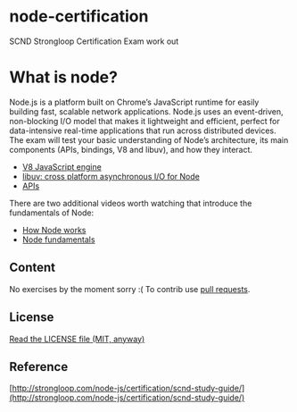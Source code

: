node-certification
==================

SCND Strongloop Certification Exam work out

# What is node?

Node.js is a platform built on Chrome’s JavaScript runtime for easily building fast, scalable network applications.
Node.js uses an event-driven, non-blocking I/O model that makes it lightweight and efficient, perfect for data-intensive real-time applications that run across distributed devices. The exam will test your basic understanding of Node’s architecture, its main components (APIs, bindings, V8 and libuv), and how they interact.

* [V8 JavaScript engine](http://strongloop.com/developers/videos/#a-video-intro-to-how-node-works)
* [libuv: cross platform asynchronous I/O for Node](https://github.com/libuv/libuv)
* [APIs](http://nodejs.org/api)

There are two additional videos worth watching that introduce the fundamentals of Node:
* [How Node works](http://strongloop.com/developers/videos/#a-video-intro-to-how-node-works)
* [Node fundamentals](https://strongloop.com/node-js/videos/#a-video-intro-to-nodejs-fundamentals)

## Content

No exercises by the moment sorry :(
To contrib use [pull requests](https://help.github.com/articles/using-pull-requests).

## License
[Read the LICENSE file (MIT, anyway)](../../LICENSE)

## Reference
[http://strongloop.com/node-js/certification/scnd-study-guide/](http://strongloop.com/node-js/certification/scnd-study-guide/)
